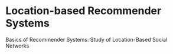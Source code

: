# Location-based Recommender Systems
Basics of Recommender Systems: Study of Location-Based Social Networks
